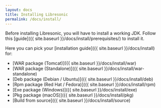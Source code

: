 ```yaml
---
layout: docs
title: Installing Libresonic
permalink: /docs/install/
---
```

Before installing Libresonic, you will have to install a working JDK. Follow this [guide]({{ site.baseurl }}/docs/install/prerequisites/) to install it.

Here you can pick your [installation guide]({{ site.baseurl }}/docs/install) for:
- [WAR package (Tomcat)]({{ site.baseurl }}/docs/install/war)
- [WAR package (Standalone)]({{ site.baseurl }}/docs/install/war-standalone)
- [Deb package (Debian / Ubuntu)]({{ site.baseurl }}/docs/install/deb)
- [Rpm package (Red Hat / Fedora)]({{ site.baseurl }}/docs/install/rpm)
- [Exe package (Windows)]({{ site.baseurl }}/docs/install/exe)
- [Pkg package (macOS)]({{ site.baseurl }}/docs/install/pkg)
- [Build from source]({{ site.baseurl }}/docs/install/source)
